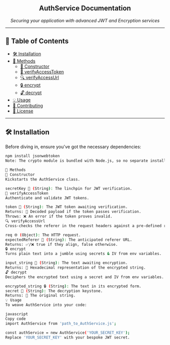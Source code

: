 <p align="center">
  <h2 align="center">AuthService Documentation</h2>
  <p align="center"><i>Securing your application with advanced JWT and Encryption services</i></p>
</p>

---

## 📖 Table of Contents
- [🛠 Installation](#-installation)
- [🚀 Methods](#-methods)
  - [🧪 Constructor](#-constructor)
  - [🔐 verifyAccessToken](#-verifyaccesstoken)
  - [🔍 verifyAccessUrl](#-verifyaccessurl)
  - [🔒 encrypt](#-encrypt)
  - [🔓 decrypt](#-decrypt)
- [💡 Usage](#-usage)
- [🤝 Contributing](#-contributing)
- [📜 License](#-license)

---

## 🛠 Installation

Before diving in, ensure you've got the necessary dependencies:

```bash
npm install jsonwebtoken
Note: The crypto module is bundled with Node.js, so no separate installation is needed.

🚀 Methods
🧪 Constructor
Kickstarts the AuthService class.

secretKey 📜 (String): The linchpin for JWT verification.
🔐 verifyAccessToken
Authenticate and validate JWT tokens.

token 🔖 (String): The JWT token awaiting verification.
Returns: 🔄 Decoded payload if the token passes verification.
Throws: ❌ An error if the token proves invalid.
🔍 verifyAccessUrl
Cross-checks the referer in the request headers against a pre-defined referer.

req 🌐 (Object): The HTTP request.
expectedReferer 🔗 (String): The anticipated referer URL.
Returns: ✅/❌ true if they align, false otherwise.
🔒 encrypt
Turns plain text into a jumble using secrets & IV from env variables.

input_string 📝 (String): The text awaiting encryption.
Returns: 🔏 Hexadecimal representation of the encrypted string.
🔓 decrypt
Deciphers the encrypted text using a secret and IV from env variables.

encrypted_string 🔒 (String): The text in its encrypted form.
secret 📜 (String): The decryption keystone.
Returns: 📝 The original string.
💡 Usage
To weave AuthService into your code:

javascript
Copy code
import AuthService from 'path_to_AuthService.js';

const authService = new AuthService('YOUR_SECRET_KEY');
Replace 'YOUR_SECRET_KEY' with your bespoke JWT secret.

